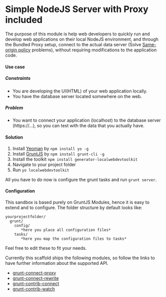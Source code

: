 # Simple NodeJS Server with Proxy included
The purpose of this module is help web developers to quickly run and develop web applications on their local NodeJS environment, and through the Bundled Proxy setup, connect to the actual data server (Solve [Same-origin policy](https://en.wikipedia.org/wiki/Same-origin_policy) problems), without requiring modifications to the application code.

#### Use case
##### Constraints
* You are developing the UI(HTML) of your web application locally.
* You have the database server located somewhere on the web.

##### Problem
* You want to connect your application (localhost) to the database server (https://...), so you can test with the data that you actually have.

#### Solution

1. Install [Yeoman](http://yeoman.io/) by `npm install yo -g`
2. Install [GruntJS](http://gruntjs.com/) by `npm install grunt-cli -g`
3. Install the toolkit `npm install generator-localwebdevtoolkit`
4. Navigate to your project folder
5. Run `yo localwebdevtoolkit`

All you have to do now is configure the grunt tasks and run ```grunt server```.

#### Configuration

This sandbox is based purely on GruntJS Modules, hence it is easy to extend and to configure.
The folder structure by default looks like:
```
yourprojectfolder/
  grunt/
    config/
       *here you place all configuration files*
    tasks/
       *here you map the configuration files to tasks*
```
Feel free to edit these to fit your needs.

Currently this scaffold ships the following modules, so follow the links to have further information about the supported API.

* [grunt-connect-proxy](https://github.com/drewzboto/grunt-connect-proxy)
* [grunt-connect-rewrite](https://github.com/viart/grunt-connect-rewrite)
* [grunt-contrib-connect](https://github.com/gruntjs/grunt-contrib-connect)
* [grunt-contrib-watch](https://github.com/gruntjs/grunt-contrib-watch)
